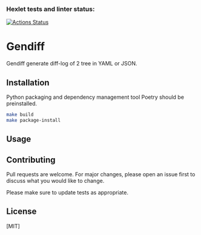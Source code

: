 ### Hexlet tests and linter status:
[![Actions Status](https://github.com/adryabinov/python-project-lvl2/workflows/hexlet-check/badge.svg)](https://github.com/adryabinov/python-project-lvl2/actions)

# Gendiff

Gendiff generate diff-log of 2 tree in YAML or JSON.

## Installation

Python packaging and dependency management tool Poetry should be preinstalled.

```bash
make build
make package-install
```

## Usage


## Contributing
Pull requests are welcome. For major changes, please open an issue first to discuss what you would like to change.

Please make sure to update tests as appropriate.

## License
[MIT]
